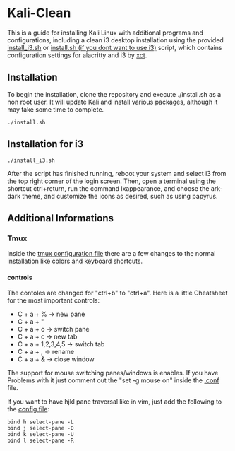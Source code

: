 # Kali-Clean

This is a guide for installing Kali Linux with additional programs and configurations, including a clean i3 desktop installation using the provided [install_i3.sh](../main/install_i3.sh) or [install.sh (if you dont want to use i3)](../main/install.sh) script, which contains configuration settings for alacritty and i3 by [xct](https://github.com/xct). 

## Installation
To begin the installation, clone the repository and execute ./install.sh as a non root user. It will update Kali and install various packages, although it may take some time to complete.

```
./install.sh
```

## Installation for i3

```
./install_i3.sh
```


After the script has finished running, reboot your system and select i3 from the top right corner of the login screen. Then, open a terminal using the shortcut ctrl+return, run the command lxappearance, and choose the ark-dark theme, and customize the icons as desired, such as using papyrus.

## Additional Informations
### Tmux
Inside the [tmux configuration file](../main/.config/tmux/.tmux.conf) there are a few changes to the normal installation like colors and keyboard shortcuts.
#### controls
The contoles are changed for "ctrl+b" to "ctrl+a".
Here is a little Cheatsheet for the most important controls:
- C + a + % -> new pane
- C + a + "
- C + a + o -> switch pane
- C + a + c -> new tab 
- C + a + 1,2,3,4,5 -> switch tab
- C + a + , -> rename
- C + a + & -> close window

The support for mouse switching panes/windows is enables. If you have Problems with it just comment out the "set -g mouse on" inside the [.conf](../main/.config/tmux/.tmux.conf) file.

If you want to have hjkl pane traversal like in vim, just add the following to the [config file](../main/.config/tmux/.tmux.conf):<br>
```
bind h select-pane -L
bind j select-pane -D
bind k select-pane -U
bind l select-pane -R
```
